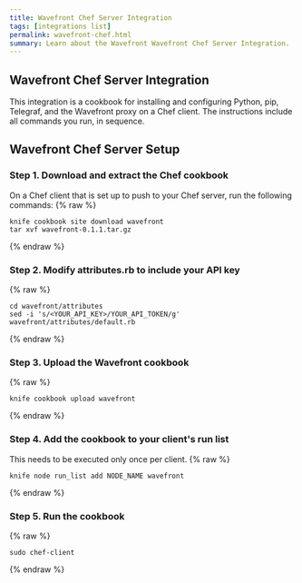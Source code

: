```yaml
---
title: Wavefront Chef Server Integration
tags: [integrations list]
permalink: wavefront-chef.html
summary: Learn about the Wavefront Wavefront Chef Server Integration.
---
```

## Wavefront Chef Server Integration

This integration is a cookbook for installing and configuring Python, pip, Telegraf, and the Wavefront proxy on a Chef client. The instructions include all commands you run, in sequence.

## Wavefront Chef Server Setup

### Step 1. Download and extract the Chef cookbook

On a Chef client that is set up to push to your Chef server, run the following commands:
{% raw %}
```
knife cookbook site download wavefront
tar xvf wavefront-0.1.1.tar.gz
```
{% endraw %}

### Step 2. Modify attributes.rb to include your API key

{% raw %}
```
cd wavefront/attributes
sed -i 's/<YOUR_API_KEY>/YOUR_API_TOKEN/g' wavefront/attributes/default.rb
```
{% endraw %}

### Step 3. Upload the Wavefront cookbook
{% raw %}
```
knife cookbook upload wavefront
```
{% endraw %}

### Step 4. Add the cookbook to your client's run list

This needs to be executed only once per client.
{% raw %}
```
knife node run_list add NODE_NAME wavefront
```
{% endraw %}

### Step 5. Run the cookbook
{% raw %}
```
sudo chef-client
```
{% endraw %}
